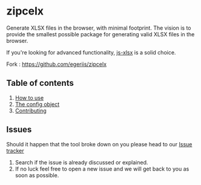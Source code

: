zipcelx
=======

Generate XLSX files in the browser, with minimal footprint. The vision is to provide the smallest possible package for generating valid XLSX files in the browser.

If you're looking for advanced functionality, [js-xlsx](https://github.com/SheetJS/js-xlsx) is a solid choice.

Fork : https://github.com/egeriis/zipcelx

## Table of contents
1. [How to use](https://github.com/dixieio/zipcelx/wiki/How-to-use)
2. [The config object](https://github.com/dixieio/zipcelx/wiki/The-config-object)
3. [Contributing](https://github.com/dixieio/zipcelx/wiki/Contributing)

## Issues
Should it happen that the tool broke down on you please head to our [Issue tracker](https://github.com/DavidRamos015/zipcelx-on-steroids/issues)
1. Search if the issue is already discussed or explained.
2. If no luck feel free to open a new issue and we will get back to you as soon as possible.
